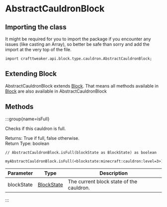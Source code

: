 # AbstractCauldronBlock

## Importing the class

It might be required for you to import the package if you encounter any issues (like casting an Array), so better be safe than sorry and add the import at the very top of the file.
```zenscript
import crafttweaker.api.block.type.cauldron.AbstractCauldronBlock;
```


## Extending Block

AbstractCauldronBlock extends [Block](/vanilla/api/block/Block). That means all methods available in [Block](/vanilla/api/block/Block) are also available in AbstractCauldronBlock

## Methods

:::group{name=isFull}

Checks if this cauldron is full.

Returns: True if full, false otherwise.  
Return Type: boolean

```zenscript
// AbstractCauldronBlock.isFull(blockState as BlockState) as boolean

myAbstractCauldronBlock.isFull(<blockstate:minecraft:cauldron:level=3>);
```

| Parameter  |                    Type                     |               Description                |
|------------|---------------------------------------------|------------------------------------------|
| blockState | [BlockState](/vanilla/api/block/BlockState) | The current block state of the cauldron. |


:::


